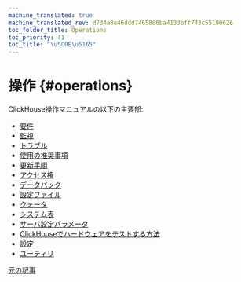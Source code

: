 ```yaml
---
machine_translated: true
machine_translated_rev: d734a8e46ddd7465886ba4133bff743c55190626
toc_folder_title: Operations
toc_priority: 41
toc_title: "\u5C0E\u5165"
---
```


# 操作 {#operations}

ClickHouse操作マニュアルの以下の主要部:

-   [要件](requirements.md)
-   [監視](monitoring.md)
-   [トラブル](troubleshooting.md)
-   [使用の推奨事項](tips.md)
-   [更新手順](update.md)
-   [アクセス権](access-rights.md)
-   [データバック](backup.md)
-   [設定ファイル](configuration-files.md)
-   [クォータ](quotas.md)
-   [システム表](system-tables.md)
-   [サーバ設定パラメータ](server-configuration-parameters/index.md)
-   [ClickHouseでハードウェアをテストする方法](performance-test.md)
-   [設定](settings/index.md)
-   [ユーティリ](utilities/index.md)

[元の記事](https://clickhouse.tech/docs/en/operations/) <!--hide-->
